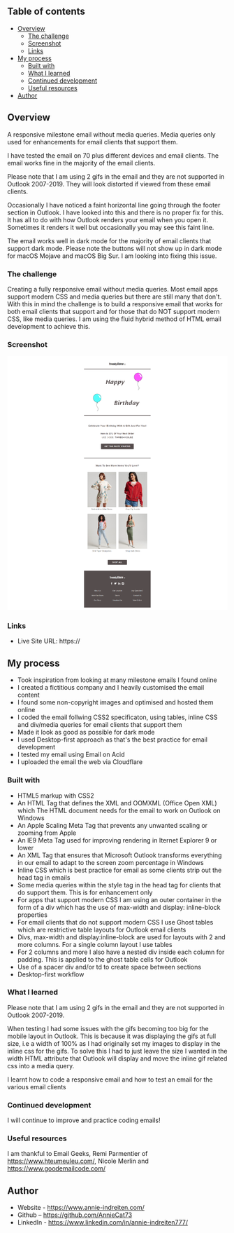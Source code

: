 ## Table of contents

- [Overview](#overview)
  - [The challenge](#the-challenge)
  - [Screenshot](#screenshot)
  - [Links](#links)
- [My process](#my-process)
  - [Built with](#built-with)
  - [What I learned](#what-i-learned)
  - [Continued development](#continued-development)
  - [Useful resources](#useful-resources)
- [Author](#author)

## Overview

A responsive milestone email without media queries. Media queries only used for enhancements for email clients that support them.

I have tested the email on 70 plus different devices and email clients. The email works fine in the majority of the email clients.

Please note that I am using 2 gifs in the email and they are not supported in Outlook 2007-2019. They will look distorted if viewed from these
email clients.

Occasionally I have noticed a faint horizontal line going through the footer section in Outlook. I have looked into this and there is no proper fix for this. It has all to do with how Outlook renders your email when you open it. Sometimes it renders it well but occasionally you may see this faint line.

The email works well in dark mode for the majority of email clients that support dark mode. Please note the buttons will not show up in
dark mode for macOS Mojave and macOS Big Sur. I am looking into fixing this issue.

### The challenge

Creating a fully responsive email without media queries. Most email apps support modern CSS and media queries
but there are still many that don't. With this in mind the challenge is to build a responsive email that works for both email clients that
support and for those that do NOT support modern CSS, like media queries. I am using the fluid hybrid method of HTML email development to achieve this.

### Screenshot

![](./images/milestone-full.png)

### Links

- Live Site URL: https://

## My process

- Took inspiration from looking at many milestone emails I found online
- I created a fictitious company and I heavily customised the email content
- I found some non-copyright images and optimised and hosted them online
- I coded the email follwing CSS2 specificaton, using tables, inline CSS and div/media queries for email clients that support them
- Made it look as good as possible for dark mode
- I used Desktop-first approach as that's the best practice for email development
- I tested my email using Email on Acid
- I uploaded the email the web via Cloudflare

### Built with

- HTML5 markup with CSS2
- An HTML Tag that defines the XML and OOMXML (Office Open XML) which The HTML document needs for the email to work on Outlook on Windows
- An Apple Scaling Meta Tag that prevents any unwanted scaling or zooming from Apple
- An IE9 Meta Tag used for improving rendering in Iternet Explorer 9 or lower
- An XML Tag that ensures that Microsoft Outlook transforms everything in our email to adapt to the screen zoom percentage in Windows
- Inline CSS which is best practice for email as some clients strip out the head tag in emails
- Some media queries within the style tag in the head tag for clients that do support them. This is for enhancement only
- For apps that support modern CSS I am using an outer container in the form of a div which has the use of max-width and display: inline-block
  properties
- For email clients that do not support modern CSS I use Ghost tables which are restrictive table layouts for Outlook email clients
- Divs, max-width and display:inline-block are used for layouts with 2 and more columns. For a single column layout I use tables
- For 2 columns and more I also have a nested div inside each column for padding. This is applied to the ghost table cells for Outlook
- Use of a spacer div and/or td to create space between sections
- Desktop-first workflow

### What I learned

Please note that I am using 2 gifs in the email and they are not supported in Outlook 2007-2019.

When testing I had some issues with the gifs becoming too big for the mobile layout in Outlook. This is because it was displaying the gifs at full size, i.e a width of 100% as I had originally set my images to display in the inline css for the gifs. To solve this I had to just leave the size I wanted in the width HTML attribute that Outlook will display and move the inline gif related css into a media query.

I learnt how to code a responsive email and how to test an email for the various email clients

### Continued development

I will continue to improve and practice coding emails!

### Useful resources

I am thankful to Email Geeks, Remi Parmentier of https://www.hteumeuleu.com/, Nicole Merlin and https://www.goodemailcode.com/

## Author

- Website - https://www.annie-indreiten.com/
- Github – https://github.com/AnnieCat73
- LinkedIn - https://www.linkedin.com/in/annie-indreiten777/

